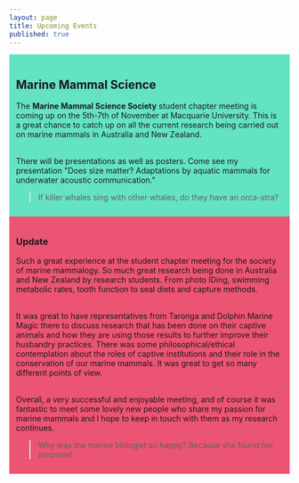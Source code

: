 ```yaml
---
layout: page
title: Upcoming Events
published: true
---
```


<div style="padding:12px; background-color: #64e3c3">
<h2>
Marine Mammal Science <br>
</h2>

<p>
The <strong>Marine Mammal Science Society</strong> student chapter meeting is coming up on the 5th-7th of November at Macquarie University. This is a great chance to catch up on all the current research being carried out on marine mammals in Australia and New Zealand. <br><br>

There will be presentations as well as posters. Come see my presentation "Does size matter? Adaptations by aquatic mammals for underwater acoustic communication."
</p>

<blockquote>
If killer whales sing with other whales, do they have an orca-stra?
</blockquote>

</div>

<div style="padding:12px; background-color: #ec5473">
<h3>
Update
</h3>

<p>
Such a great experience at the student chapter meeting for the society of marine mammalogy. So much great research being done in Australia and New Zealand by research students. From photo IDing, swimming metabolic rates, tooth function to seal diets and capture methods. <br><br>

It was great to have representatives from Taronga and Dolphin Marine Magic there to discuss research that has been done on their captive animals and how they are using those results to further improve their husbandry practices. There was some philosophical/ethical contemplation about the roles of captive institutions and their role in the conservation of our marine mammals. It was great to get so many different points of view. <br><br>

Overall, a very successful and enjoyable meeting, and of course it was fantastic to meet some lovely new people who share my passion for marine mammals and I hope to keep in touch with them as my research continues.

<blockquote>
Why was the marine biologist so happy? Because she found her porpoise!
</blockquote>

</div>
